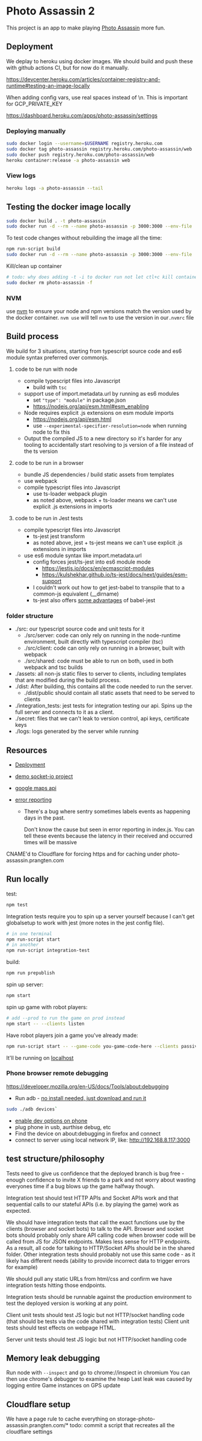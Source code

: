 # Photo Assassin 2

This project is an app to make playing [Photo Assassin](https://github.com/Rthe1st/photo_assassin) more fun.

## Deployment

We deplay to heroku using docker images.
We should build and push these with github actions CI, but for now do it manually.

https://devcenter.heroku.com/articles/container-registry-and-runtime#testing-an-image-locally

When adding config vars, use real spaces instead of \n. This is important for GCP_PRIVATE_KEY

https://dashboard.heroku.com/apps/photo-assassin/settings

### Deploying manually

```bash
sudo docker login --username=$USERNAME registry.heroku.com
sudo docker tag photo-assassin registry.heroku.com/photo-assassin/web
sudo docker push registry.heroku.com/photo-assassin/web
heroku container:release -a photo-assassin web
```

### View logs

```bash
heroku logs -a photo-assassin --tail
```

## Testing the docker image locally

```bash
sudo docker build . -t photo-assassin
sudo docker run -d --rm --name photo-assassin -p 3000:3000 --env-file .env --volume=`pwd`/secret:/home/node/app/secret photo-assassin
```

To test code changes without rebuilding the image all the time:

```bash
npm run-script build
sudo docker run -d --rm --name photo-assassin -p 3000:3000 --env-file .env --volume=`pwd`/secret:/home/node/app/secret --volume=`pwd`/dist:/home/node/app/dist photo-assassin
```

Kill/clean up container

```bash
# todo: why does adding -t -i to docker run not let ctl+c kill container?
sudo docker rm photo-assassin -f
```

### NVM

use [nvm](https://github.com/nvm-sh/nvm) to ensure your node and npm versions match the version used by the docker container.
`nvm use` will tell `nvm` to use the version in our`.nvmrc` file

## Build process

We build for 3 situations, starting from typescript source code and es6 module syntax preferred over commonjs.

1. code to be run with node

   - compile typescript files into Javascript
     - build with `tsc`
   - support use of import.metadata.url by running as es6 modules
     - set `"type": "module"` in package.json
     - https://nodejs.org/api/esm.html#esm_enabling
   - Node requires explicit .js extensions on esm module imports
     - https://nodejs.org/api/esm.html
     - use `--experimental-specifier-resolution=node` when running node to fix this
   - Output the compiled JS to a new directory so it's harder for any tooling to accidentally start resolving to js version of a file instead of the ts version

2. code to be run in a browser
   - bundle JS dependencies / build static assets from templates
   - use webpack
   - compile typescript files into Javascript
     - use ts-loader webpack plugin
     - as noted above, webpack + ts-loader means we can't use explicit .js extensions in imports
3. code to be run in Jest tests
   - compile typescript files into Javascript
     - ts-jest jest transform
     - as noted above, jest + ts-jest means we can't use explicit .js extensions in imports
   - use es6 module syntax like import.metadata.url
     - config forces jest/ts-jest into es6 module mode
       - https://jestjs.io/docs/en/ecmascript-modules
       - https://kulshekhar.github.io/ts-jest/docs/next/guides/esm-support
     - I couldn't work out how to get jest-babel to transpile that to a common-js equivalent (\_\_dirname)
     - ts-jest also offers [some advantages](https://jestjs.io/docs/en/getting-started#using-typescript) of babel-jest

### folder structure

- ./src: our typescript source code and unit tests for it
  - ./src/server: code can only rely on running in the node-runtime environment, built directly with typescript compiler (tsc)
  - ./src/client: code can only rely on running in a browser, built with webpack
  - ./src/shared: code must be able to run on both, used in both webpack and tsc builds
- ./assets: all non-js static files to server to clients, including templates that are modified during the build process.
- ./dist: After building, this contains all the code needed to run the server.
  - ./dist/public should contain all static assets that need to be served to clients
- ./integration_tests: jest tests for integration testing our api. Spins up the full server and connects to it as a client.
- ./secret: files that we can't leak to version control, api keys, certificate keys
- ./logs: logs generated by the server while running

## Resources

- [Deployment](https://dashboard.heroku.com/apps/photo-assassin/deploy/github)
- [demo socket-io project](https://github.com/socketio/chat-example)
- [google maps api](https://developers.google.com/maps/documentation/javascript/examples/polyline-simple)
- [error reporting](https://sentry.io/organizations/photo-snipe/)

  - There's a bug where sentry sometimes labels events as happening days in the past.

    Don't know the cause but seen in error reporting in index.js. You can tell these events because the latency in their received and occurred times will be massive

CNAME'd to Cloudflare for forcing https and for caching under photo-assassin.prangten.com

## Run locally

test:

```bash
npm test
```

Integration tests require you to spin up a server yourself
because I can't get globalsetup to work with jest (more notes in the jest config file).

```bash
# in one terminal
npm run-script start
# in another
npm run-script integration-test
```

build:

```bash
npm run prepublish
```

spin up server:

```bash
npm start
```

spin up game with robot players:

```bash
# add --prod to run the game on prod instead
npm start -- --clients listen
```

Have robot players join a game you've already made:

```bash
npm run-script start -- --game-code you-game-code-here --clients passive
```

It'll be running on [localhost](http://localhost:3000/)

### Phone browser remote debugging

https://developer.mozilla.org/en-US/docs/Tools/about:debugging

- Run adb - [no install needed, just download and run it](https://askubuntu.com/a/964987)

```bash
sudo ./adb devices`
```

- [enable dev options on phone](https://developer.android.com/studio/debug/dev-options)
- plug phone in usb, aurthise debug, etc
- Find the device on about:debugging in firefox and connect
- connect to server using local network IP, like: http://192.168.8.117:3000

## test structure/philosophy

Tests need to give us confidence that the deployed branch is bug free - enough confidence to invite X friends to a park and not worry about wasting everyones time if a bug blows up the game halfway though.

Integration test should test HTTP APIs and Socket APIs work and that sequential calls to our stateful APIs (i.e. by playing the game) work as expected.

We should have integration tests that call the exact functions use by the clients (browser and socket bots) to talk to the API.
Browser and socket bots should probably only share API calling code when browser code will be called from JS for JSON endpoints. Makes less sense for HTTP endpoints.
As a result, all code for talking to HTTP/Socket APIs should be in the shared folder.
Other integration tests should probably not use this same code - as it likely has different needs (ability to provide incorrect data to trigger errors for example)

We should pull any static URLs from html/css and confirm we have integration tests hitting those endpoints.

Integration tests should be runnable against the production environment to test the deployed version is working at any point.

Client unit tests should test JS logic but not HTTP/socket handling code
(that should be tests via the code shared with integration tests)
Client unit tests should test effects on webpage HTML.

Server unit tests should test JS logic but not HTTP/socket handling code

## Memory leak debugging

Run node with `--inspect` and go to chrome://inspect in chromium
You can then use chrome's debugger to examine the heap
Last leak was caused by logging entire Game instances on GPS update

## Cloudflare setup

We have a page rule to cache everything on storage-photo-assassin.prangten.com/\*
todo: commit a script that recreates all the cloudflare settings
